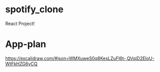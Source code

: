 # spotify_clone

React Project!

# App-plan

https://excalidraw.com/#json=WMXuweS0q8KesLZuFl6t-,QVqiD2EloU-WtFkHZG6yCQ
